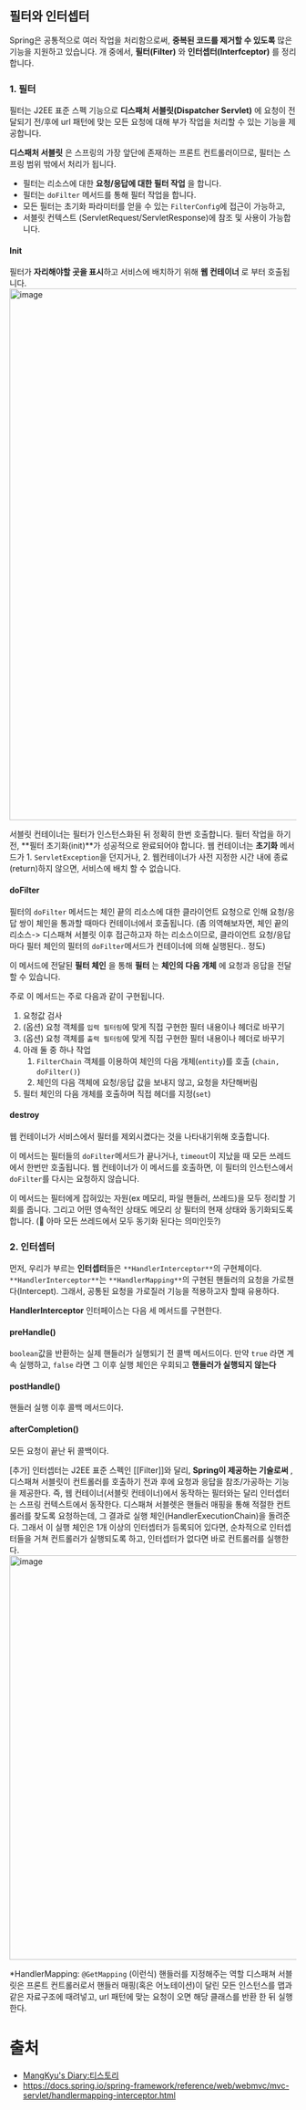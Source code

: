 ## 필터와 인터셉터
Spring은 공통적으로 여러 작업을 처리함으로써, **중복된 코드를 제거할 수 있도록** 많은 기능을 지원하고 있습니다.
개 중에서, **필터(Filter)** 와 **인터셉터(Interfceptor)** 를 정리합니다.

### 1. 필터
필터는 J2EE 표준 스펙 기능으로 **디스패처 서블릿(Dispatcher Servlet)** 에 요청이 전달되기 전/후에 url 패턴에 맞는 모든 요청에 대해 부가 작업을 처리할 수 있는 기능을 제공합니다.

**디스패처 서블릿** 은 스프링의 가장 앞단에 존재하는 프론트 컨트롤러이므로, 필터는 스프링 범위 밖에서 처리가 됩니다.

- 필터는 리소스에 대한 **요청/응답에 대한 필터 작업** 을 합니다.
- 필터는 `doFilter` 메서드를 통해 필터 작업을 합니다.
- 모든 필터는 초기화 파라미터를 얻을 수 있는 `FilterConfig`에 접근이 가능하고,
- 서블릿 컨텍스트 (ServletRequest/ServletResponse)에 참조 및 사용이 가능합니다.

#### Init
필터가 **자리해야할 곳을 표시**하고 서비스에 배치하기 위해 **웹 컨테이너** 로 부터 호출됩니다.
<img width="932" alt="image" src="https://github.com/user-attachments/assets/b7d0193b-1815-4828-975e-b93504def25c">

서블릿 컨테이너는 필터가 인스턴스화된 뒤 정확히 한번 호출합니다. 필터 작업을 하기전, **필터 초기화(init)**가 성공적으로 완료되어야 합니다. 웹 컨테이너는 **초기화** 메서드가 1. `ServletException`을 던지거나, 2. 웹컨테이너가 사전 지정한 시간 내에 종료(return)하지 않으면, 서비스에 배치 할 수 없습니다.

#### doFilter
필터의 `doFilter` 메서드는 체인 끝의 리소스에 대한 클라이언트 요청으로 인해 요청/응답 쌍이 체인을 통과할 때마다 컨테이너에서 호출됩니다.
(좀 의역해보자면, 체인 끝의 리소스-> 디스패쳐 서블릿 이후 접근하고자 하는 리소스이므로, 클라이언트 요청/응답마다 필터 체인의 필터의 `doFilter`메서드가 컨테이너에 의해 실행된다.. 정도)

이 메서드에 전달된 **필터 체인** 을 통해 **필터** 는 **체인의 다음 개체** 에 요청과 응답을 전달할 수 있습니다.

주로 이 메서드는 주로 다음과 같이 구현됩니다.
1. 요청값 검사
2. (옵션) 요청 객체를 `입력 필터링`에 맞게 직접 구현한 필터 내용이나 헤더로 바꾸기
3. (옵션) 요청 객체를 `출력 필터링`에 맞게 직접 구현한 필터 내용이나 헤더로 바꾸기
4. 아래 둘 중 하나 작업
	1. `FilterChain` 객체를 이용하여 체인의 다음 개체(`entity`)를 호출 (`chain, doFilter()`)
	2. 체인의 다음 객체에 요청/응답 값을 보내지 않고, 요청을 차단해버림
5. 필터 체인의 다음 개체를 호출하며 직접 헤더를 지정(`set`)

#### destroy
웹 컨테이너가 서비스에서 필터를 제외시켰다는 것을 나타내기위해 호출합니다.

이 메서드는 필터들의 `doFilter`메서드가 끝나거나, `timeout`이 지났을 때 모든 쓰레드에서 한번만 호출됩니다.
웹 컨테이너가 이 메서드를 호출하면, 이 필터의 인스턴스에서 `doFilter`를 다시는 요청하지 않습니다.

이 메서드는 필터에게 잡혀있는 자원(ex 메모리, 파일 핸들러, 쓰레드)을 모두 정리할 기회를 줍니다. 그리고 어떤 영속적인 상태도 메모리 상 필터의 현재 상태와 동기화되도록 합니다. (🤔 아마 모든 쓰레드에서 모두 동기화 된다는 의미인듯?)


### 2. 인터셉터
먼저, 우리가 부르는 **인터셉터**들은 `**HandlerInterceptor**`의 구현체이다. `**HandlerInterceptor**`는 `**HandlerMapping**`의 구현된 핸들러의 요청을 가로챈다(Intercept). 그래서, 공통된 요청을 가로질러 기능을 적용하고자 할때 유용하다.

**HandlerInterceptor** 인터페이스는 다음 세 메서드를 구현한다.

#### preHandle() 
`boolean`값을 반환하는 실제 핸들러가 실행되기 전 콜백 메서드이다. 만약 `true` 라면 계속 실행하고, `false` 라면 그 이후 실행 체인은 우회되고 **핸들러가 실행되지 않는다**

#### postHandle() 
핸들러 실행 이후 콜백 메서드이다.

#### afterCompletion()
모든 요청이 끝난 뒤 콜백이다.

[추가]
인터셉터는 J2EE 표준 스펙인 [[Filter]]와 달리, **Spring이 제공하는 기술로써** , 디스패쳐 서블릿이 컨트롤러를 호출하기 전과 후에 요청과 응답을 참조/가공하는 기능을 제공한다. 즉, 웹 컨테이너(서블릿 컨테이너)에서 동작하는 필터와는 달리 인터셉터는 스프링 컨텍스트에서 동작한다. 디스패쳐 서블렛은 핸들러 매핑을 통해 적절한 컨트롤러를 찾도록 요청하는데, 그 결과로 실행 체인(HandlerExecutionChain)을 돌려준다. 그래서 이 실행 체인은 1개 이상의 인터셉터가 등록되어 있다면, 순차적으로 인터셉터들을 거쳐 컨트롤러가 실행되도록 하고, 인터셉터가 없다면 바로 컨트롤러를 실행한다.
<img width="709" alt="image" src="https://github.com/user-attachments/assets/653a9db3-d819-42ba-b162-fc4aa00753b0">

\*HandlerMapping: `@GetMapping` (이런식)  핸들러를 지정해주는 역할
디스패쳐 서블릿은 프론트 컨트롤러로서 핸들러 매핑(혹은 어노테이션)이 달린 모든 인스턴스를 맵과 같은 자료구조에 때려넣고, url 패턴에 맞는 요청이 오면 해당 클래스를 반환 한 뒤 실행한다.

# 출처
- [MangKyu's Diary:티스토리](https://mangkyu.tistory.com/173)
- https://docs.spring.io/spring-framework/reference/web/webmvc/mvc-servlet/handlermapping-interceptor.html
